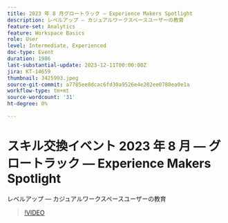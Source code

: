 ```yaml
---
title: 2023 年 8 月グロートラック — Experience Makers Spotlight
description: レベルアップ — カジュアルワークスペースユーザーの教育
feature-set: Analytics
feature: Workspace Basics
role: User
level: Intermediate, Experienced
doc-type: Event
duration: 1986
last-substantial-update: 2023-12-11T00:00:00Z
jira: KT-14659
thumbnail: 3425993.jpeg
source-git-commit: a7785ee8dcac6fd30a9526e4e202ee0780ea0e1a
workflow-type: tm+mt
source-wordcount: '31'
ht-degree: 0%

---
```



# スキル交換イベント 2023 年 8 月 — グロートラック — Experience Makers Spotlight

レベルアップ — カジュアルワークスペースユーザーの教育

>[!VIDEO](https://video.tv.adobe.com/v/3425993/?learn=on)
